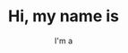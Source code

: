 ---
title: "Test"
draft: false

enable: true
avatar: "avatar.jpg"
title: "Hi, my name is "
emphasis: "Kat"
subtitle: "I'm a "

---